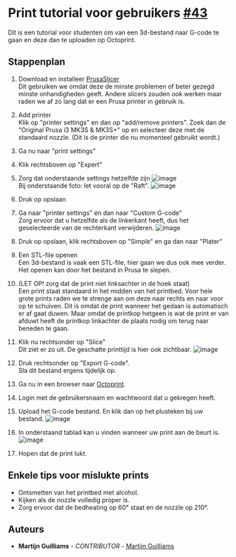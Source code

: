 # Print tutorial voor gebruikers [#43](https://github.com/12003586/PEM-3D-printer/issues/43)

Dit is een tutorial voor studenten om van een 3d-bestand naar G-code te gaan en deze dan te uploaden op Octoprint.

## Stappenplan
1. Download en installeer [PrusaSlicer](https://www.prusa3d.com/page/prusaslicer_424/) <br>
   Dit gebruiken we omdat deze de minste problemen of beter gezegd minste onhandigheden geeft.
   Andere slicers zouden ook werken maar raden we af zo lang dat er een Prusa printer in gebruik is.
2. Add printer <br>
   Klik op "printer settings" en dan op "add/remove printers".
   Zoek dan de "Original Prusa i3 MK3S & MK3S+" op en selecteer deze met de standaard nozzle.
   (Dit is de printer die nu momenteel gebruikt wordt.)
3. Ga nu naar "print settings"
4. Klik rechtsboven op "Expert"
5. Zorg dat onderstaande settings hetzelfde zijn
![image](https://user-images.githubusercontent.com/56915229/211200942-9e6f816a-9c3c-461e-b551-300cb1800fd2.png)
   <br> Bij onderstaande foto: let vooral op de "Raft".
![image](https://user-images.githubusercontent.com/56915229/211201037-80521708-3e99-4716-af89-bc4cbd5e2c89.png)

6. Druk op opslaan
7. Ga naar "printer settings" en dan naar "Custom G-code" <br>
   Zorg ervoor dat u hetzelfde als de linkerkant heeft, dus het geselecteerde van de rechterkant verwijderen.
![image](https://user-images.githubusercontent.com/56915229/211204274-97e37cb8-f3a2-42c5-9721-97d444a9932e.png)
8. Druk op opslaan, klik rechtsboven op "Simple" en ga dan naar "Plater"
9. Een STL-file openen <br>
   Een 3d-bestand is vaak een STL-file, hier gaan we dus ook mee verder.
   Het openen kan door het bestand in Prusa te slepen.
8. (LET OP! zorg dat de print niet linksachter in de hoek staat) <br>
   Een print staat standaard in het midden van het printbed.
   Voor hele grote prints raden we te strenge aan om deze naar rechts en naar voor op te schuiven.
   Dit is omdat de print wanneer het gedaan is automatisch er af gaat duwen. Maar omdat de printkop hetgeen is wat de print er van afduwt heeft de printkop linkachter de plaats nodig om terug naar beneden te gaan.
9. Klik nu rechtsonder op "Slice" <br>
   Dit ziet er zo uit. De geschatte printtijd is hier ook zichtbaar.
![image](https://user-images.githubusercontent.com/56915229/211201722-053be4eb-66cb-4d7c-845c-c5fba849ed73.png)
10. Druk rechtsonder op "Export G-code". <br>
    Sla dit bestand ergens tijdelijk op.
11. Ga nu in een browser naar [Octoprint](http://octopi.pxl-ea-ict.be:24081/).
12. Login met de gebruikersnaam en wachtwoord dat u gekregen heeft.
13. Upload het G-code bestand. En klik dan op het plusteken bij uw bestand.
![image](https://user-images.githubusercontent.com/56915229/211202972-e138b04a-a20e-4ab1-ab90-6e0762d527ac.png)
14. In onderstaand tablad kan u vinden wanneer uw print aan de beurt is.
![image](https://user-images.githubusercontent.com/56915229/211203190-df6eb5cc-a1e9-4dbd-a2e2-5d2219c54124.png)
15. Hopen dat de print lukt.

## Enkele tips voor mislukte prints
* Ontsmetten van het printbed met alcohol.
* Kijken als de nozzle volledig proper is.
* Zorg ervoor dat de bedheating op 60° staat en de nozzle op 210°.

## Auteurs
- **Martijn Guilliams** - _CONTRIBUTOR_ - [Martijn Guilliams](https://github.com/MartijnGuilliamsPXL)

